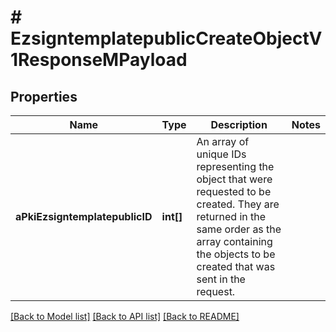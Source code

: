 # # EzsigntemplatepublicCreateObjectV1ResponseMPayload

## Properties

Name | Type | Description | Notes
------------ | ------------- | ------------- | -------------
**aPkiEzsigntemplatepublicID** | **int[]** | An array of unique IDs representing the object that were requested to be created.  They are returned in the same order as the array containing the objects to be created that was sent in the request. |

[[Back to Model list]](../../README.md#models) [[Back to API list]](../../README.md#endpoints) [[Back to README]](../../README.md)
